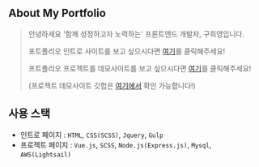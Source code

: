## About My Portfolio

> 안녕하세요 '함께 성정하고자 노력하는' 프론트엔드 개발자, 구희영입니다.
> 
> 포트폴리오 인트로 사이트를 보고 싶으시다면 [여기](https://heeyounggoo.github.io/)를 클릭해주세요!
> 
> 프트폴리오 프로젝트를 데모사이트를 보고 싶으시다면 [여기](http://54.180.194.30:3000/#/)를 클릭해주세요!
> 
> (프로젝트 데모사이트 깃헙은 [여기에서](https://github.com/heeyounggoo/vue-dashboard) 확인 가능합니다!)


## 사용 스택
* 인트로 페이지 :  ```HTML```, ```CSS(SCSS)```, ```Jquery```, ```Gulp```
* 프로젝트 페이지 : ```Vue.js```, ```SCSS```, ```Node.js(Express.js)```, ```Mysql```, ```AWS(Lightsail)```

